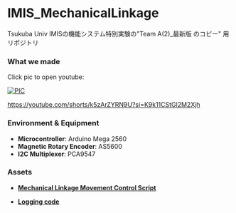 # IMIS_MechanicalLinkage
Tsukuba Univ IMISの機能システム特別実験の"Team A(2)_最新版 のコピー" 用リポジトリ

### What we made
Click pic to open youtube:

[![PIC](http://img.youtube.com/vi/xSKcBrUKJ7k/hqdefault.jpg)](https://youtube.com/shorts/k5zArZYRN9U?si=K9k11CStGl2M2Xjh)

https://youtube.com/shorts/k5zArZYRN9U?si=K9k11CStGl2M2Xjh

### Environment & Equipment

- **Microcontroller**: Arduino Mega 2560
- **Magnetic Rotary Encoder**: AS5600
- **I2C Multiplexer**: PCA9547

### Assets
- **[Mechanical Linkage Movement Control Script](https://github.com/pampem/IMIS_MechanicalLinkage/tree/main/DualMotorPID)**

- **[Logging code](https://github.com/pampem/IMIS_MechanicalLinkage/blob/main/DualMotorPID/logging.py)**


